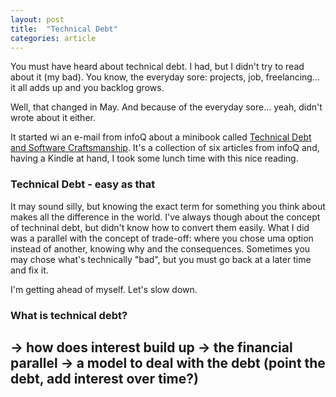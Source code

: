 ```yaml
---
layout: post
title:  "Technical Debt"
categories: article
---
```


You must have heard about technical debt. I had, but I didn't try to read about it (my bad). You know, the everyday sore: projects, job, freelancing... it all adds up and you backlog grows.

Well, that changed in May. And because of the everyday sore... yeah, didn't wrote about it either.

It started wi an e-mail from infoQ about a minibook called [Technical Debt and Software Craftsmanship][1]. It's a collection of six articles from infoQ and, having a Kindle at hand, I took some lunch time with this nice reading.

### Technical Debt - easy as that

It may sound silly, but knowing the exact term for something you think about makes all the difference in the world. I've always though about the concept of techninal debt, but didn't know how to convert them easily. What I did was a parallel with the concept of trade-off: where you chose uma option instead of another, knowing why and the consequences. Sometimes you may chose what's technically "bad", but you must go back at a later time and fix it.

I'm getting ahead of myself. Let's slow down.

### What is technical debt?



-> how does interest build up
-> the financial parallel
-> a model to deal with the debt (point the debt, add interest over time?)
---
[1]:http://www.infoq.com/minibooks/emag-technical-debt
